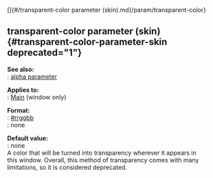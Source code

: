 []{#/transparent-color parameter (skin).md}/param/transparent-color}    
## transparent-color parameter (skin) {#transparent-color-parameter-skin deprecated="1"}    
**See also:**    
:   [alpha parameter](/%7Bskin%7D/param/alpha)    
<!-- -->    
**Applies to:**    
:   [Main](/%7Bskin%7D/control/main) (window only)    
<!-- -->    
**Format:**    
:   [#rrggbb](/%7B%7Bappendix%7D%7D/html-colors)    
:   none    
<!-- -->    
**Default value:**    
:   none    
A color that will be turned into transparency wherever it appears in    
this window. Overall, this method of transparency comes with many    
limitations, so it is considered deprecated.  